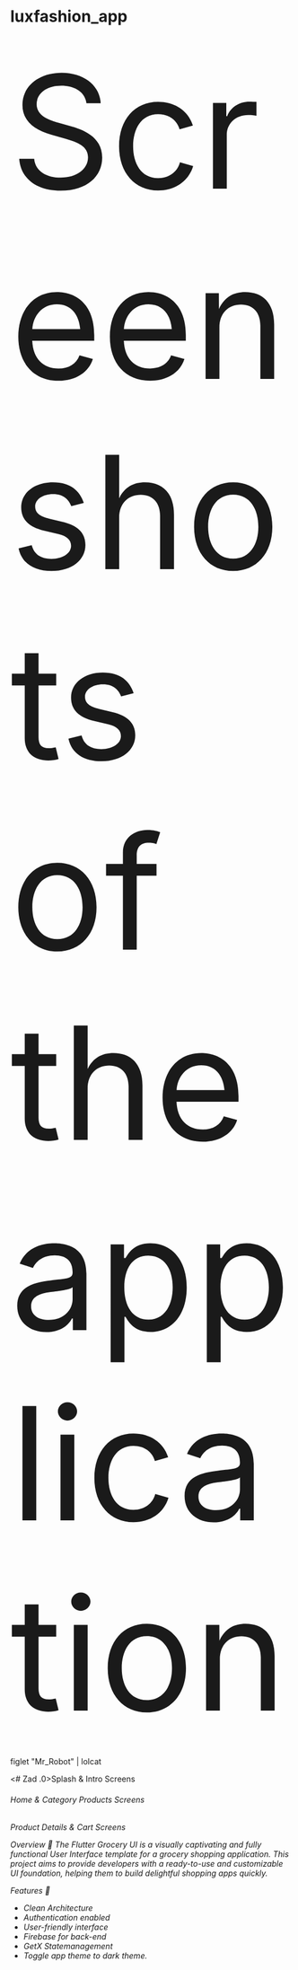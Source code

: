 # luxfashion_app 

<span style="font-size:20em;">Screenshots of the application</span>

   figlet "Mr_Robot" | lolcat




 <# Zad .0>Splash & Intro Screens

<h6> Home & Category Products Screens <h6>

Product Details & Cart Screens

Overview 📙
The Flutter Grocery UI is a visually captivating and fully functional User Interface template for a grocery shopping application. This project aims to provide developers with a ready-to-use and customizable UI foundation, helping them to build delightful shopping apps quickly.


Features 🌟
- Clean Architecture  
- Authentication enabled
- User-friendly interface
- Firebase for back-end
- GetX Statemanagement
- Toggle app theme to dark theme.


 

